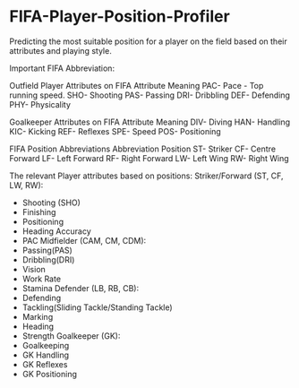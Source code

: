 # FIFA-Player-Position-Profiler
Predicting the most suitable position for a player on the field based on their attributes and playing style.


Important FIFA Abbreviation:

Outfield Player Attributes on FIFA
Attribute	Meaning
PAC- Pace - Top running speed.
SHO- Shooting
PAS- Passing
DRI- Dribbling
DEF- Defending
PHY- Physicality

Goalkeeper Attributes on FIFA
Attribute	Meaning
DIV- Diving
HAN- Handling
KIC- Kicking
REF- Reflexes
SPE- Speed
POS- Positioning

FIFA Position Abbreviations
Abbreviation	Position
ST- Striker
CF- Centre Forward
LF- Left Forward
RF- Right Forward
LW- Left Wing
RW- Right Wing 

The relevant Player attributes based on positions:
 Striker/Forward (ST, CF, LW, RW):
   - Shooting (SHO)
   - Finishing
   - Positioning
   - Heading Accuracy
   - PAC
 Midfielder (CAM, CM, CDM):
   - Passing(PAS)
   - Dribbling(DRI)
   - Vision
   - Work Rate
   - Stamina
 Defender (LB, RB, CB):
   - Defending
   - Tackling(Sliding Tackle/Standing Tackle)
   - Marking
   - Heading
   - Strength
 Goalkeeper (GK):
   - Goalkeeping
   - GK Handling
   - GK Reflexes
   - GK Positioning


